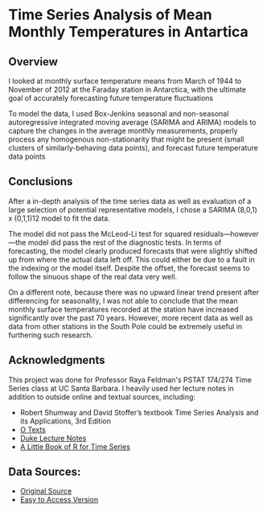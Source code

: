 # Time Series Analysis of Mean Monthly Temperatures in Antartica 

## Overview

I looked at monthly surface temperature means from March of 1944 to November of 2012 at the Faraday station in Antarctica, with the ultimate goal of accurately forecasting future temperature fluctuations

To model the data, I used Box-Jenkins seasonal and non-seasonal autoregressive integrated moving average (SARIMA and ARIMA) models to capture the changes in the average monthly measurements, properly process any homogenous non-stationarity that might be present (small clusters of similarly-behaving data points), and forecast future temperature data points


## Conclusions

After a in-depth analysis of the time series data as well as evaluation of a large selection of potential representative models, I chose a SARIMA (8,0,1) x (0,1,1)12 model to fit the data.

The model did not pass the McLeod-Li test for squared residuals—however—the model did pass the rest of the diagnostic tests. In terms of forecasting, the model clearly produced forecasts that were slightly shifted up from where the actual data left off. This could either be due to a fault in the indexing or the model itself. Despite the offset, the forecast seems to follow the sinuous shape of the real data very well. 

On a different note, because there was no upward linear trend present after differencing for seasonality, I was not able to conclude that the mean monthly surface temperatures recorded at the station have increased significantly over the past 70 years. However, more recent data as well as data from other stations in the South Pole could be extremely useful in furthering such research. 


## Acknowledgments

This project was done for Professor Raya Feldman's PSTAT 174/274 Time Series class at UC Santa Barbara. I heavily used her lecture notes in addition to outside online and textual sources, including: 

*  Robert Shumway and David Stoffer’s textbook Time Series Analysis and its Applications, 3rd Edition 
* [O Texts](https://www.otexts.org/fpp/8/1)
* [Duke Lecture Notes](http://people.duke.edu/~rnau/411arim3.htm)
* [A Little Book of R for Time Series](https://a-little-book-of-r-for-time-series.readthedocs.io/en/latest/src/timeseries.html)

## Data Sources:

* [Original Source](www.bas.ac.uk)
* [Easy to Access Version](http://www.nerc-bas.ac.uk/icd/gjma/faraday.temps.html)